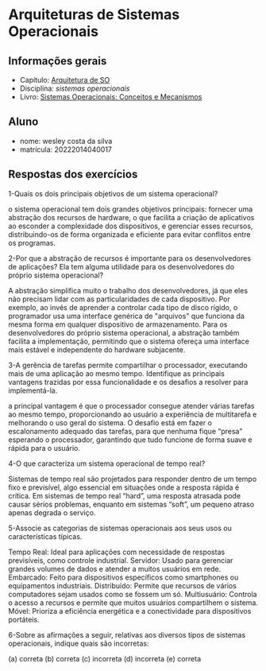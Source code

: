 # Arquiteturas de Sistemas Operacionais

## Informações gerais

- Capítulo: [Arquitetura de SO](https://wiki.inf.ufpr.br/maziero/lib/exe/fetch.php?media=socm:socm-03.pdf)
- Disciplina: *sistemas operacionais*
- Livro: [Sistemas Operacionais: Conceitos e Mecanismos](https://wiki.inf.ufpr.br/maziero/doku.php?id=socm:start)

## Aluno

- nome: wesley costa da silva
- matrícula: 20222014040017

## Respostas dos exercícios

1-Quais os dois principais objetivos de um sistema operacional?

o sistema operacional tem dois grandes objetivos principais: fornecer uma abstração dos recursos de hardware, o que facilita a criação de aplicativos ao esconder a complexidade dos dispositivos, e gerenciar esses recursos, distribuindo-os de forma organizada e eficiente para evitar conflitos entre os programas.

2-Por que a abstração de recursos é importante para os desenvolvedores de aplicações? Ela tem alguma utilidade para os desenvolvedores do próprio sistema operacional?

A abstração simplifica muito o trabalho dos desenvolvedores, já que eles não precisam lidar com as particularidades de cada dispositivo. Por exemplo, ao invés de aprender a controlar cada tipo de disco rígido, o programador usa uma interface genérica de "arquivos" que funciona da mesma forma em qualquer dispositivo de armazenamento. Para os desenvolvedores do próprio sistema operacional, a abstração também facilita a implementação, permitindo que o sistema ofereça uma interface mais estável e independente do hardware subjacente.

3-A gerência de tarefas permite compartilhar o processador, executando mais de uma aplicação ao mesmo tempo. Identifique as principais vantagens trazidas por essa funcionalidade e os desafios a resolver para implementá-la.

a principal vantagem é que o processador consegue atender várias tarefas ao mesmo tempo, proporcionando ao usuário a experiência de multitarefa e melhorando o uso geral do sistema. O desafio está em fazer o escalonamento adequado das tarefas, para que nenhuma fique “presa” esperando o processador, garantindo que tudo funcione de forma suave e rápida para o usuário.

4-O que caracteriza um sistema operacional de tempo real?

Sistemas de tempo real são projetados para responder dentro de um tempo fixo e previsível, algo essencial em situações onde a resposta rápida é crítica. Em sistemas de tempo real “hard”, uma resposta atrasada pode causar sérios problemas, enquanto em sistemas “soft”, um pequeno atraso apenas degrada o serviço.

5-Associe as categorias de sistemas operacionais aos seus usos ou características típicas.

Tempo Real: Ideal para aplicações com necessidade de respostas previsíveis, como controle industrial.
Servidor: Usado para gerenciar grandes volumes de dados e atender a muitos usuários em rede.
Embarcado: Feito para dispositivos específicos como smartphones ou equipamentos industriais.
Distribuído: Permite que recursos de vários computadores sejam usados como se fossem um só.
Multiusuário: Controla o acesso a recursos e permite que muitos usuários compartilhem o sistema.
Móvel: Prioriza a eficiência energética e a conectividade para dispositivos portáteis.

6-Sobre as afirmações a seguir, relativas aos diversos tipos de sistemas operacionais, indique quais são incorretas:

(a) correta
(b) correta
(c) incorreta
(d) incorreta
(e) correta
